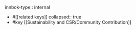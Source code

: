 innbok-type:: internal
- #[[related keys]]
collapsed:: true
- #key [[Sustainability and CSR/Community Contribution]]














